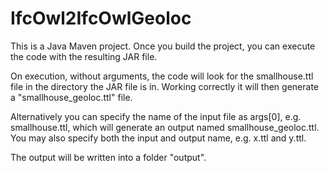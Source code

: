 # IfcOwl2IfcOwlGeoloc

This is a Java Maven project. Once you build the project, you can execute the code with the resulting JAR file.

On execution, without arguments, the code will look for the smallhouse.ttl file in the directory the JAR file is in. 
Working correctly it will then generate a "smallhouse_geoloc.ttl" file. 

Alternatively you can specify the name of the input file as args[0], e.g. smallhouse.ttl, which will generate an 
output named smallhouse_geoloc.ttl. You may also specify both the input and output name, e.g. x.ttl and y.ttl.

The output will be written into a folder "output". 
